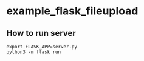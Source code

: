# example_flask_fileupload

## How to run server

```
export FLASK_APP=server.py
python3 -m flask run
```